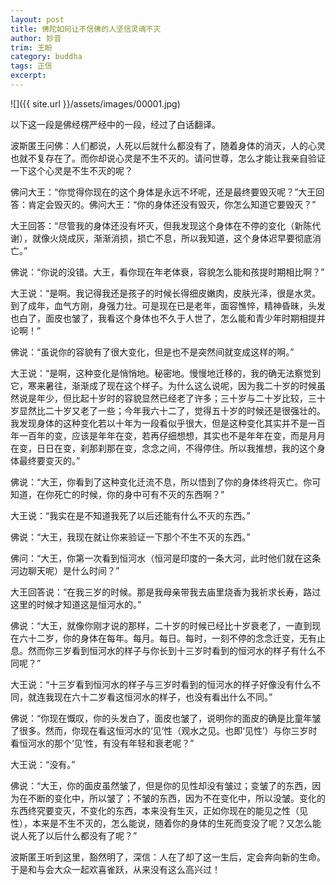 ```yaml
---
layout: post
title: 佛陀如何让不信佛的人坚信灵魂不灭
author: 妙音
trim: 王盼
category: buddha
tags: 正信
excerpt:
---
```


![]({{ site.url }}/assets/images/00001.jpg)

以下这一段是佛经楞严经中的一段，经过了白话翻译。

波斯匿王问佛：人们都说，人死以后就什么都没有了，随着身体的消灭，人的心灵也就不复存在了。而你却说心灵是不生不灭的。请问世尊，怎么才能让我亲自验证一下这个心灵是不生不灭的呢？

佛问大王：“你觉得你现在的这个身体是永远不坏呢，还是最终要毁灭呢？”大王回答：肯定会毁灭的。佛问大王：“你的身体还没有毁灭，你怎么知道它要毁灭？”

大王回答：“尽管我的身体还没有坏灭，但我发现这个身体在不停的变化（新陈代谢），就像火烧成灰，渐渐消损，损亡不息，所以我知道，这个身体迟早要彻底消亡。”

佛说：“你说的没错。大王，看你现在年老体衰，容貌怎么能和孩提时期相比啊？”

大王说：“是啊。我记得我还是孩子的时候长得细皮嫩肉，皮肤光泽，很是水灵。到了成年，血气方刚，身强力壮。可是现在已是老年，面容憔悴，精神昏昧，头发也白了，面皮也皱了，我看这个身体也不久于人世了，怎么能和青少年时期相提并论啊！”

佛说：“虽说你的容貌有了很大变化，但是也不是突然间就变成这样的啊。”

大王说：“是啊，这种变化是悄悄地。秘密地。慢慢地迁移的，我的确无法察觉到它，寒来暑往，渐渐成了现在这个样子。为什么这么说呢，因为我二十岁的时候虽然说是年少，但比起十岁时的容貌显然已经老了许多；三十岁与二十岁比较，三十岁显然比二十岁又老了一些；今年我六十二了，觉得五十岁的时候还是很强壮的。我发现身体的这种变化若以十年为一段看似乎很大，但是这种变化其实并不是一百年一百年的变，应该是年年在变，若再仔细想想，其实也不是年年在变，而是月月在变，日日在变，刹那刹那在变，念念之间，不得停住。所以我推想，我的这个身体最终要变灭的。”

佛说：“大王，你看到了这种变化迁流不息，所以悟到了你的身体终将灭亡。你可知道，在你死亡的时候，你的身中可有不灭的东西啊？”

大王说：“我实在是不知道我死了以后还能有什么不灭的东西。”

佛说：“大王，我现在就让你来验证一下那个不生不灭的东西。”

佛问：“大王，你第一次看到恒河水（恒河是印度的一条大河，此时他们就在这条河边聊天呢）是什么时间？”

大王回答说：“在我三岁的时候。那是我母亲带我去庙里烧香为我祈求长寿，路过这里的时候才知道这是恒河水的。”

佛说：“大王，就像你刚才说的那样，二十岁的时候已经比十岁衰老了，一直到现在六十二岁，你的身体在每年。每月。每日。每时，一刻不停的念念迁变，无有止息。然而你三岁看到恒河水的样子与你长到十三岁时看到的恒河水的样子有什么不同呢？”

大王说：“十三岁看到恒河水的样子与三岁时看到的恒河水的样子好像没有什么不同，就连我现在六十二岁看这恒河水的样子，也没有看出什么不同。”

佛说：“你现在慨叹，你的头发白了，面皮也皱了，说明你的面皮的确是比童年皱了很多。然而，你现在看这恒河水的‘见’性（观水之见。也即‘见性’）与你三岁时看恒河水的那个‘见’性，有没有年轻和衰老呢？”

大王说：“没有。”

佛说：“大王，你的面皮虽然皱了，但是你的见性却没有皱过；变皱了的东西，因为在不断的变化中，所以皱了；不皱的东西，因为不在变化中，所以没皱。变化的东西终究要变灭，不变化的东西，本来没有生灭，正如你现在的能见之性（见性），本来是不生不灭的，怎么能说，随着你的身体的生死而变没了呢？又怎么能说人死了以后什么都没有了呢？”

波斯匿王听到这里，豁然明了，深信：人在了却了这一生后，定会奔向新的生命。于是和与会大众一起欢喜雀跃，从来没有这么高兴过！
